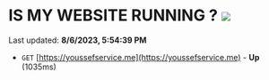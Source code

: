 # IS MY WEBSITE RUNNING ? [![](https://img.shields.io/static/v1?label=Sponsor&message=%E2%9D%A4&logo=GitHub&color=%23fe8e86)](https://github.com/sponsors/<username>)

Last updated: **8/6/2023, 5:54:39 PM**

- `GET` [https://youssefservice.me](https://youssefservice.me) - **Up** (1035ms)

